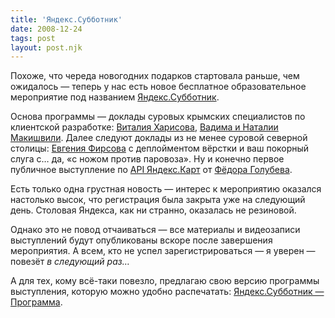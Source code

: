 ```yaml
---
title: 'Яндекс.Субботник'
date: 2008-12-24
tags: post
layout: post.njk
---
```


Похоже, что череда новогодних подарков стартовала раньше, чем ожидалось — теперь у нас есть новое бесплатное образовательное мероприятие под названием [Яндекс.Субботник](http://company.yandex.ru/blog/message.xml?msg=104945).

Основа программы — доклады суровых крымских специалистов по клиентской разработке: [Виталия Харисова](http://vitaly.harisov.name/), [Вадима и Наталии Макишвили](http://makishvili.com/). Далее следуют доклады из не менее суровой северной столицы: [Евгения Фирсова](http://saigo.moikrug.ru/) с деплойментом вёрстки и ваш покорный слуга с… да, «с ножом против паровоза». Ну и конечно первое публичное выступление по [API Яндекс.Карт](http://api.yandex.ru/maps/) от [Фёдора Голубева](http://fgolubev.moikrug.ru/).

Есть только одна грустная новость — интерес к мероприятию оказался настолько высок, что регистрация была закрыта уже на следующий день. Столовая Яндекса, как ни странно, оказалась не резиновой.

Однако это не повод отчаиваться — все материалы и видеозаписи выступлений будут опубликованы вскоре после завершения мероприятия. А всем, кто не успел зарегистрироваться — я уверен — повезёт _в следующий раз…_

А для тех, кому всё-таки повезло, предлагаю свою версию программы выступления, которую можно удобно распечатать: [Яндекс.Субботник — Программа](demo/).

